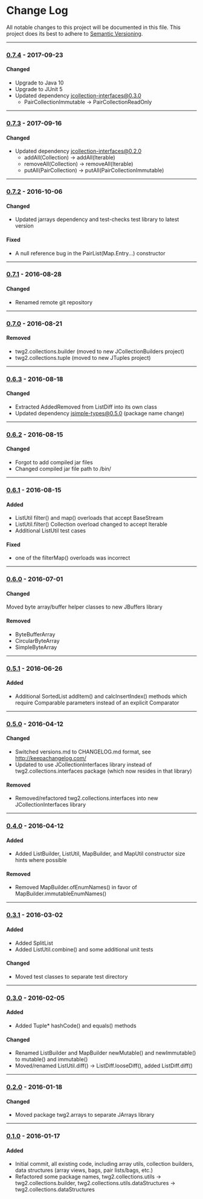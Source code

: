 # Change Log
All notable changes to this project will be documented in this file.
This project does its best to adhere to [Semantic Versioning](http://semver.org/).


--------
### [0.7.4](N/A) - 2017-09-23
#### Changed
* Upgrade to Java 10
* Upgrade to JUnit 5
* Updated dependency jcollection-interfaces@0.3.0
  * PairCollectionImmutable -> PairCollectionReadOnly


--------
### [0.7.3](https://github.com/TeamworkGuy2/JCollectionUtil/commit/04d3337137979b0e0d616616b49fda5ebe06e74c) - 2017-09-16
#### Changed
* Updated dependency jcollection-interfaces@0.2.0
  * addAll(Collection) -> addAll(Iterable)
  * removeAll(Collection) -> removeAll(Iterable)
  * putAll(PairCollection) -> putAll(PairCollectionImmutable)


--------
### [0.7.2](https://github.com/TeamworkGuy2/JCollectionUtil/commit/ed2f581256c072d4a3c7c452150c8bea7c80a366) - 2016-10-06
#### Changed
* Updated jarrays dependency and test-checks test library to latest version

#### Fixed
* A null reference bug in the PairList(Map.Entry...) constructor


--------
### [0.7.1](https://github.com/TeamworkGuy2/JCollectionUtil/commit/33d28c05058d968bc59a10ce4a548e1d7d1b8f20) - 2016-08-28
#### Changed
* Renamed remote git repository


--------
### [0.7.0](https://github.com/TeamworkGuy2/JCollectionUtil/commit/0c9f43f0a4722ca6f8776f047e91034a8c54c394) - 2016-08-21
#### Removed
* twg2.collections.builder (moved to new JCollectionBuilders project)
* twg2.collections.tuple (moved to new JTuples project)


--------
### [0.6.3](https://github.com/TeamworkGuy2/JCollectionUtil/commit/2306ca2ae09c3e841874b8ba0085f774d3865549) - 2016-08-18
#### Changed
* Extracted AddedRemoved from ListDiff into its own class
* Updated dependency jsimple-types@0.5.0 (package name change)


--------
### [0.6.2](https://github.com/TeamworkGuy2/JCollectionUtil/commit/9e397f40fbb2934f87a8fd8074c19ec2694daa44) - 2016-08-15
#### Changed
* Forgot to add compiled jar files
* Changed compiled jar file path to /bin/


--------
### [0.6.1](https://github.com/TeamworkGuy2/JCollectionUtil/commit/a37959147a47d3c99069c33d9eec4737843a11bf) - 2016-08-15
#### Added
* ListUtil filter() and map() overloads that accept BaseStream
* ListUtil.filter() Collection overload changed to accept Iterable
* Additional ListUtil test cases

#### Fixed
* one of the filterMap() overloads was incorrect


--------
### [0.6.0](https://github.com/TeamworkGuy2/JCollectionUtil/commit/b0efedf02f142ac40daaa441af0579a1dcbed3c2) - 2016-07-01
#### Changed
Moved byte array/buffer helper classes to new JBuffers library

#### Removed
* ByteBufferArray
* CircularByteArray
* SimpleByteArray


--------
### [0.5.1](https://github.com/TeamworkGuy2/JCollectionUtil/commit/f51a505f2bba6a17e66f4f81d5a94debd3cfb786) - 2016-06-26
#### Added
* Additional SortedList addItem() and calcInsertIndex() methods which require Comparable parameters instead of an explicit Comparator


--------
### [0.5.0](https://github.com/TeamworkGuy2/JCollectionUtil/commit/69d8d3fe6daba71b46828517c335d9a64471b3bd) - 2016-04-12
#### Changed
* Switched versions.md to CHANGELOG.md format, see http://keepachangelog.com/
* Updated to use JCollectionInterfaces library instead of twg2.collections.interfaces package (which now resides in that library)

#### Removed
* Removed/refactored twg2.collections.interfaces into new JCollectionInterfaces library


--------
### [0.4.0](https://github.com/TeamworkGuy2/JCollectionUtil/commit/b152efab85cc3e0f9f4c18e05cd3bcb2a42c4e33) - 2016-04-12
#### Added
* Added ListBuilder, ListUtil, MapBuilder, and MapUtil constructor size hints where possible

#### Removed
* Removed MapBuilder.ofEnumNames() in favor of MapBuilder.immutableEnumNames()


--------
### [0.3.1](https://github.com/TeamworkGuy2/JCollectionUtil/commit/7be55912b02426933da9ae30730ad20b637044c8) - 2016-03-02
#### Added
* Added SplitList
* Added ListUtil.combine() and some additional unit tests

#### Changed
* Moved test classes to separate test directory


--------
### [0.3.0](https://github.com/TeamworkGuy2/JCollectionUtil/commit/f3bee5f147741597afd34841e97c1e8e2e50dc97) - 2016-02-05
#### Added
* Added Tuple* hashCode() and equals() methods

#### Changed
* Renamed ListBuilder and MapBuilder newMutable() and newImmutable() to mutable() and immutable()
* Moved/renamed ListUtil.diff() -> ListDiff.looseDiff(), added ListDiff.diff()


--------
### [0.2.0](https://github.com/TeamworkGuy2/JCollectionUtil/commit/e7c6bc519a003a6916c151c5af9958ab4e65422e) - 2016-01-18
#### Changed
* Moved package twg2.arrays to separate JArrays library


--------
### [0.1.0](https://github.com/TeamworkGuy2/JCollectionUtil/commit/c2016a123882473e37fb71a5adaac080bce140a2) - 2016-01-17
#### Added
* Initial commit, all existing code, including array utils, collection builders, data structures (array views, bags, pair lists/bags, etc.)
* Refactored some package names, twg2.collections.utils -> twg2.collections.builder, twg2.collections.utils.dataStructures -> twg2.collections.dataStructures
